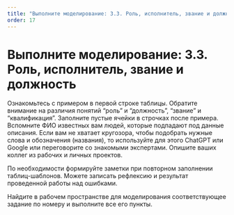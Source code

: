 ```yaml
---
title: "Выполните моделирование: 3.3. Роль, исполнитель, звание и должность"
order: 17
---
```


# Выполните моделирование: 3.3. Роль, исполнитель, звание и должность

Ознакомьтесь с примером в первой строке таблицы. Обратите внимание на различия понятий “роль” и “должность”, “звание” и “квалификация”. Заполните пустые ячейки в строчках после примера. Вспомните ФИО известных вам людей, которые подпадают под данные описания. Если вам не хватает кругозора, чтобы подобрать нужные слова и обозначения (названия), то используйте для этого ChatGPT или Google или переговорите со знакомыми экспертами. Опишите ваших коллег из рабочих и личных проектов.

По необходимости формируйте заметки при повторном заполнении таблиц-шаблонов. Можете записать рефлексию и результат проведенной работы над ошибками.

Найдите в рабочем пространстве для моделирования соответствующее задание по номеру и выполните все его пункты.

